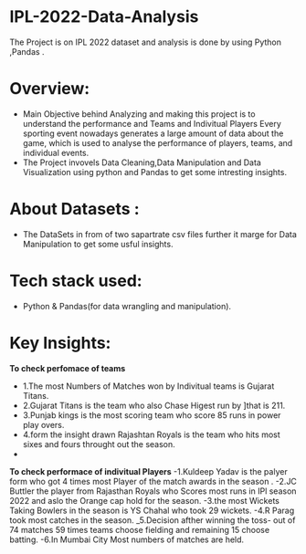 # IPL-2022-Data-Analysis
The Project is on IPL 2022 dataset and analysis is done by using Python ,Pandas .
# Overview:
- Main Objective behind Analyzing and making this project is to understand the performance and Teams and Indivitual Players
  Every sporting event nowadays generates a large amount of data about the game, which is used to analyse the performance of players,
  teams, and individual events. 
- The Project invovels Data Cleaning,Data Manipulation and Data Visualization using python and Pandas to get some intresting insights.

# About Datasets :
- The DataSets in from of two sapartrate csv files further it marge for Data Manipulation to get some usful insights.

# Tech stack used:
- Python & Pandas(for data wrangling and manipulation).

# Key Insights:
 __To check perfomace of teams__ 
- 1.The most Numbers of Matches won by Indivitual teams is Gujarat Titans.
- 2.Gujarat Titans is the team who also  Chase Higest run by ]that is 211.
- 3.Punjab kings is the most scoring team who score 85 runs in power play overs.
- 4.form the insight drawn Rajashtan Royals is the team who hits most sixes and fours throught out the season.
-
__To check performace of indivitual Players__
-1.Kuldeep Yadav is the palyer form      who got 4 times most Player of the match awards in the season .
-2.JC Buttler the player from Rajasthan Royals who Scores most runs in IPl season 2022 and aslo the Orange cap hold for the season.
-3.the most Wickets Taking Bowlers in the season is YS Chahal who took 29 wickets.
-4.R Parag took most catches in the season.
_5.Decision afther winning the toss- out of 74 matches 59 times teams choose fielding and remaining 15 choose batting.
-6.In Mumbai City Most numbers of matches are held.




